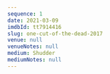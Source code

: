```yaml
---
sequence: 1
date: 2021-03-09
imdbId: tt7914416
slug: one-cut-of-the-dead-2017
venue: null
venueNotes: null
medium: Shudder
mediumNotes: null
---
```


